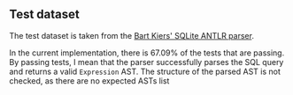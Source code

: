 ## Test dataset

The test dataset is taken from the [Bart Kiers' SQLite ANTLR parser](https://github.com/bkiers/sqlite-parser/tree/master).

In the current implementation, there is 67.09% of the tests that are passing.
By passing tests, I mean that the parser successfully parses the SQL query and returns a valid `Expression` AST.
The structure of the parsed AST is not checked, as there are no expected ASTs list

